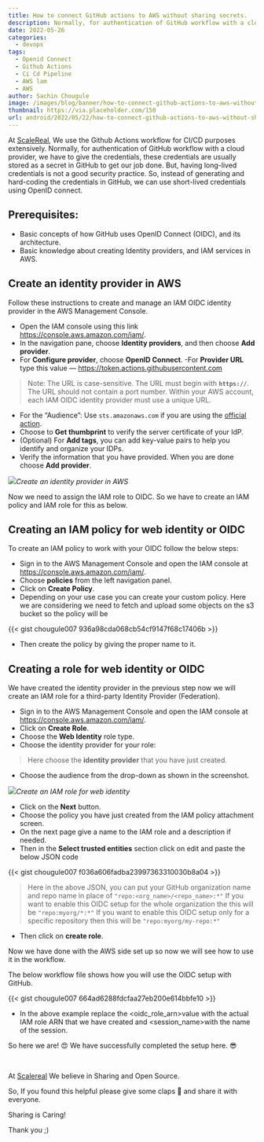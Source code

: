 ```yaml
---
title: How to connect GitHub actions to AWS without sharing secrets.
description: Normally, for authentication of GitHub workflow with a cloud provider, we have to give the credentials, these credentials are usually stored as a secret in GitHub to get our job done. But, having long-lived credentials is not a good security practice. So, instead of generating and hard-coding the credentials in GitHub, we can use short-lived credentials using OpenID connect.
date: 2022-05-26
categories:
  - devops
tags:
  - Openid Connect
  - Github Actions
  - Ci Cd Pipeline
  - AWS lam
  - AWS
author: Sachin Chougule
image: /images/blog/banner/how-to-connect-github-actions-to-aws-without-sharing-secrets.webp
thumbnail: https://via.placeholder.com/150
url: android/2022/05/22/how-to-connect-github-actions-to-aws-without-sharing-secrets.html
---
```


At [ScaleReal](https://scalereal.com/), We use the Github Actions workflow for CI/CD purposes extensively. Normally, for authentication of GitHub workflow with a cloud provider, we have to give the credentials, these credentials are usually stored as a secret in GitHub to get our job done. But, having long-lived credentials is not a good security practice. So, instead of generating and hard-coding the credentials in GitHub, we can use short-lived credentials using OpenID connect.


## Prerequisites:

- Basic concepts of how GitHub uses OpenID Connect (OIDC), and its architecture.
- Basic knowledge about creating Identity providers, and IAM services in AWS.

## Create an identity provider in AWS

Follow these instructions to create and manage an IAM OIDC identity provider in the AWS Management Console.

- Open the IAM console using this link https://console.aws.amazon.com/iam/.
- In the navigation pane, choose **Identity providers**, and then choose **Add provider**.
- For **Configure provider**, choose **OpenID Connect**.
-For **Provider URL** type this value — https://token.actions.githubusercontent.com

> Note: The URL is case-sensitive. The URL must begin with **```https://```**. The URL should not contain a port number. Within your AWS account, each IAM OIDC identity provider must use a unique URL.

- For the “Audience”: Use ```sts.amazonaws.com``` if you are using the [official action](https://github.com/aws-actions/configure-aws-credentials).
- Choose to **Get thumbprint** to verify the server certificate of your IdP.
- (Optional) For **Add tags**, you can add key-value pairs to help you identify and organize your IDPs.
- Verify the information that you have provided. When you are done choose **Add provider**.

![](https://miro.medium.com/v2/resize:fit:1400/format:webp/1*gF1Uib79zvNFvNySVyc-JQ.png)_Create an identity provider in AWS_

Now we need to assign the IAM role to OIDC. So we have to create an IAM policy and IAM role for this as below.

## Creating an IAM policy for web identity or OIDC

To create an IAM policy to work with your OIDC follow the below steps:

- Sign in to the AWS Management Console and open the IAM console at https://console.aws.amazon.com/iam/.
- Choose **policies** from the left navigation panel.
- Click on **Create Policy**.
- Depending on your use case you can create your custom policy. Here we are considering we need to fetch and upload some objects on the s3 bucket so the policy will be

{{< gist chougule007 936a98cda068cb54cf9147f68c17406b >}}

- Then create the policy by giving the proper name to it.

## Creating a role for web identity or OIDC

We have created the identity provider in the previous step now we will create an IAM role for a third-party Identity Provider (Federation).

- Sign in to the AWS Management Console and open the IAM console at https://console.aws.amazon.com/iam/.
- Click on **Create Role**.
- Choose the **Web Identity** role type.
- Choose the identity provider for your role:
> Here choose the **identity provider** that you have just created.
- Choose the audience from the drop-down as shown in the screenshot.

![](https://miro.medium.com/v2/resize:fit:828/format:webp/1*1vUwLMDlZThfMBi5Nf7asg.png)_Create an IAM role for web identity_

- Click on the **Next** button.
- Choose the policy you have just created from the IAM policy attachment screen.
- On the next page give a name to the IAM role and a description if needed.
- Then in the **Select trusted entities** section click on edit and paste the below JSON code

{{< gist chougule007 f036a606fadba23997363310030b8a04 >}}

> Here in the above JSON, you can put your GitHub organization name and repo name in place of ```"repo:<org_name>/<repo_name>:*"``` If you want to enable this OIDC setup for the whole organization the this will be ```"repo:myorg/*:*"``` If you want to enable this OIDC setup only for a specific repository then this will be ```"repo:myorg/my-repo:*"```

- Then click on **create role**.

Now we have done with the AWS side set up so now we will see how to use it in the workflow.

The below workflow file shows how you will use the OIDC setup with GitHub.

{{< gist chougule007 664ad6288fdcfaa27eb200e614bbfe10 >}}

- In the above example replace the <oidc_role_arn>value with the actual IAM role ARN that we have created and <session_name>with the name of the session.

So here we are! 😍 We have successfully completed the setup here. 😎

&nbsp;

At [Scalereal](https://scalereal.com/) We believe in Sharing and Open Source.

So, If you found this helpful please give some claps 👏 and share it with everyone.

Sharing is Caring!

Thank you ;)